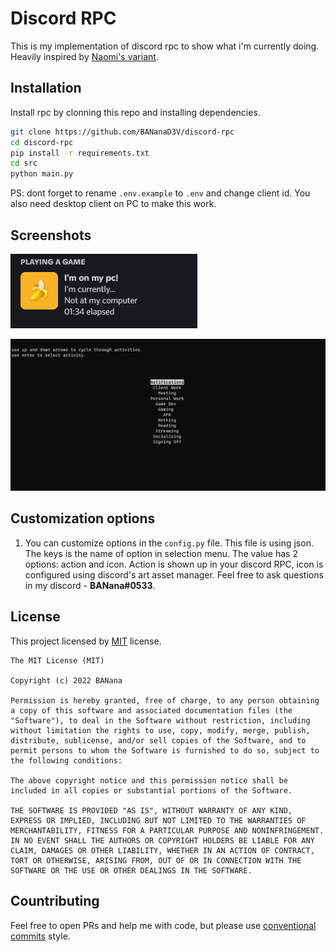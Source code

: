# Discord RPC
This is my implementation of discord rpc to show what i'm currently doing. Heavily inspired by [Naomi's variant](https://github.com/nhcarrigan/discord-rpc).
## Installation

Install rpc by clonning this repo and installing dependencies.

```bash
git clone https://github.com/BANanaD3V/discord-rpc
cd discord-rpc
pip install -r requirements.txt
cd src
python main.py
```
PS: dont forget to rename `.env.example` to `.env` and change client id. You also need desktop client on PC to make this work.
    
## Screenshots

![Profile screenshot](img/profile.png)

![Console screenshot](img/console.png)

## Customization options

1. You can customize options in the `config.py` file. This file is using json. The keys is the name of option in selection menu. The value has 2 options: action and icon. Action is shown up in your discord RPC, icon is configured using discord's art asset manager. Feel free to ask questions in my discord - __BANana#0533__.

## License

This project licensed by [MIT](https://choosealicense.com/licenses/mit/) license.

```
The MIT License (MIT)

Copyright (c) 2022 BANana

Permission is hereby granted, free of charge, to any person obtaining a copy of this software and associated documentation files (the "Software"), to deal in the Software without restriction, including without limitation the rights to use, copy, modify, merge, publish, distribute, sublicense, and/or sell copies of the Software, and to permit persons to whom the Software is furnished to do so, subject to the following conditions:

The above copyright notice and this permission notice shall be included in all copies or substantial portions of the Software.

THE SOFTWARE IS PROVIDED "AS IS", WITHOUT WARRANTY OF ANY KIND, EXPRESS OR IMPLIED, INCLUDING BUT NOT LIMITED TO THE WARRANTIES OF MERCHANTABILITY, FITNESS FOR A PARTICULAR PURPOSE AND NONINFRINGEMENT. IN NO EVENT SHALL THE AUTHORS OR COPYRIGHT HOLDERS BE LIABLE FOR ANY CLAIM, DAMAGES OR OTHER LIABILITY, WHETHER IN AN ACTION OF CONTRACT, TORT OR OTHERWISE, ARISING FROM, OUT OF OR IN CONNECTION WITH THE SOFTWARE OR THE USE OR OTHER DEALINGS IN THE SOFTWARE.
```

## Countributing

Feel free to open PRs and help me with code, but please use [conventional commits](https://www.conventionalcommits.org/en/v1.0.0/) style.